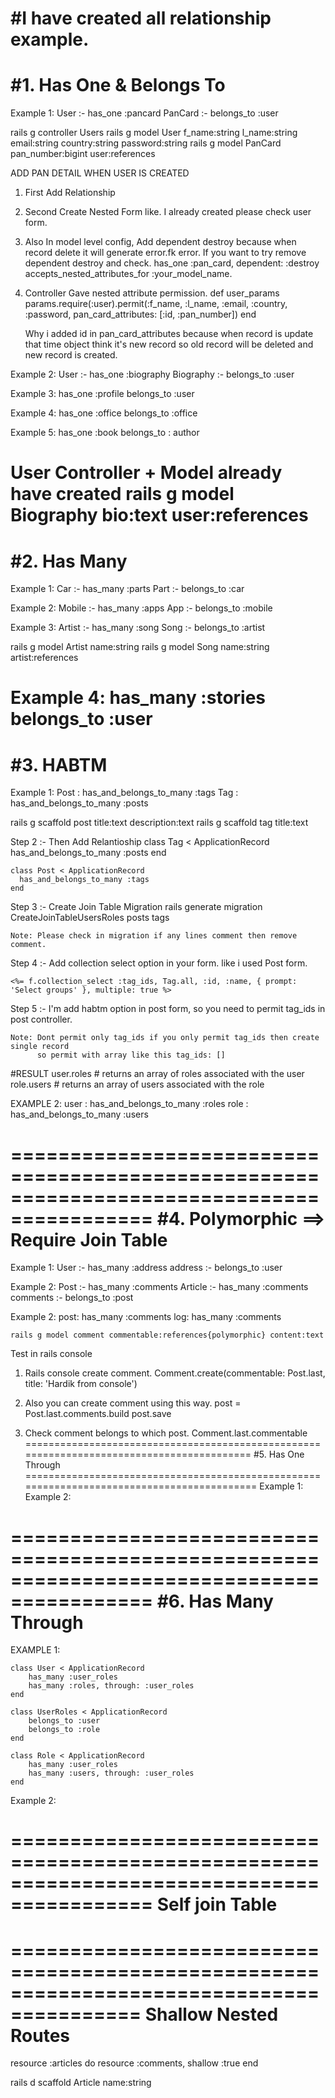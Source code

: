 #I have created all relationship example.
==========================================================================================
#1. Has One & Belongs To
==========================================================================================
Example 1:
  User     :- has_one :pancard
  PanCard  :- belongs_to :user

  rails g controller Users
  rails g model User f_name:string l_name:string email:string country:string password:string
  rails g model PanCard pan_number:bigint user:references

  ADD PAN DETAIL WHEN USER IS CREATED
  1. First Add Relationship
  
  2. Second Create Nested Form like.
      I already created please check user form.

  3. Also In model level config, Add dependent destroy because when record delete it will 
      generate error.fk error. If you want to try remove dependent destroy and check. 
      has_one :pan_card, dependent: :destroy
      accepts_nested_attributes_for :your_model_name.

  4. Controller Gave nested attribute permission.
      def user_params
        params.require(:user).permit(:f_name, :l_name, :email, :country, :password,
        pan_card_attributes: [:id, :pan_number])
      end

      Why i added id in  pan_card_attributes because when record is update that time object think it's new record so old record will be deleted and new record is created.
  
Example 2:
  User       :- has_one :biography
  Biography  :- belongs_to :user

Example 3:
	has_one    :profile
	belongs_to :user

Example 4:
	has_one :office
	belongs_to :office 

Example 5:
	has_one :book 
	belongs_to : author


User Controller + Model already have created
rails g model Biography bio:text user:references
=========================================================================================
#2. Has Many
==========================================================================================
Example 1:
  Car   :- has_many :parts
  Part  :- belongs_to :car

Example 2:
  Mobile   :- has_many :apps
  App      :- belongs_to :mobile

Example 3:
  Artist    :- has_many :song
  Song      :- belongs_to :artist

  rails g model Artist name:string
  rails g model Song name:string artist:references

Example 4:
	has_many   :stories
  belongs_to :user
==========================================================================================
#3. HABTM
==========================================================================================
Example 1: 
  Post :  has_and_belongs_to_many :tags
  Tag  :  has_and_belongs_to_many :posts

  rails g scaffold post title:text description:text
  rails g scaffold tag title:text

  Step 2 :- Then Add Relantioship
    class Tag < ApplicationRecord
      has_and_belongs_to_many :posts
    end

    class Post < ApplicationRecord
      has_and_belongs_to_many :tags
    end
  
  Step 3 :- Create Join Table Migration
    rails generate migration CreateJoinTableUsersRoles posts tags

    Note: Please check in migration if any lines comment then remove comment.

  Step 4 :- Add collection select option in your form. like i used Post form.

    <%= f.collection_select :tag_ids, Tag.all, :id, :name, { prompt: 'Select groups' }, multiple: true %>

  Step 5 :- I'm add habtm option in post form, so you need to permit tag_ids in post 
            controller. 

    Note: Dont permit only tag_ids if you only permit tag_ids then create single record
          so permit with array like this tag_ids: []

  #RESULT
    user.roles # returns an array of roles associated with the user
    role.users # returns an array of users associated with the role

EXAMPLE 2:
  user : has_and_belongs_to_many :roles
  role : has_and_belongs_to_many :users
    
==========================================================================================
#4. Polymorphic ==> Require Join Table 
==========================================================================================
Example 1:
  User      :- has_many :address
  address   :- belongs_to :user

Example 2:
  Post     :- has_many :comments
  Article  :- has_many :comments
  comments :- belongs_to :post

Example 2:
	post: has_many :comments
	log:  has_many :comments

	rails g model comment commentable:references{polymorphic} content:text


Test in rails console
  1. Rails console create comment.
    Comment.create(commentable: Post.last, title: 'Hardik from console')

  2. Also you can create comment using this way.
    post = Post.last.comments.build
    post.save

  3. Check comment belongs to which post.
    Comment.last.commentable
==========================================================================================
#5. Has One Through
===========================================================================================
Example 1:
Example 2:

==========================================================================================
#6. Has Many Through
==========================================================================================
EXAMPLE 1:

	class User < ApplicationRecord
		has_many :user_roles
		has_many :roles, through: :user_roles
	end

	class UserRoles < ApplicationRecord
		belongs_to :user
		belongs_to :role
	end
	
	class Role < ApplicationRecord
		has_many :user_roles
		has_many :users, through: :user_roles
	end

Example 2:

==========================================================================================
Self join Table
==========================================================================================



=========================================================================================
Shallow Nested Routes
==========================================================================================
resource :articles do
    resource :comments, shallow :true
  end 

rails d scaffold Article name:string